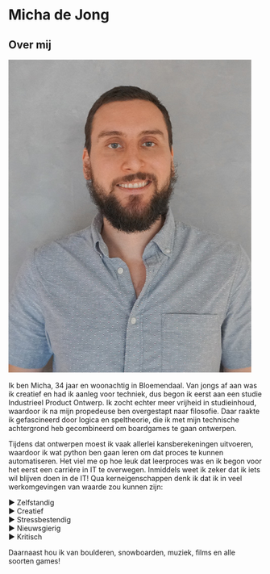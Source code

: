 # Micha de Jong

## Over mij
![Dit ben ik](00_includes/Foto_Micha.jpg)  

Ik ben Micha, 34 jaar en woonachtig in Bloemendaal. Van jongs af aan was ik creatief en had ik aanleg voor
techniek, dus begon ik eerst aan een studie Industrieel Product Ontwerp. Ik zocht echter meer vrijheid in studieinhoud, 
waardoor ik na mijn propedeuse ben overgestapt naar filosofie. Daar raakte ik gefascineerd door logica en speltheorie, 
die ik met mijn technische achtergrond heb gecombineerd om boardgames te gaan ontwerpen.

Tijdens dat ontwerpen moest ik vaak allerlei kansberekeningen uitvoeren, waardoor ik wat python ben gaan leren 
om dat proces te kunnen automatiseren. Het viel me op hoe leuk dat leerproces was en ik begon voor het eerst een carrière 
in IT te overwegen. Inmiddels weet ik zeker dat ik iets wil blijven doen in de IT! Qua kerneigenschappen denk ik dat ik
in veel werkomgevingen van waarde zou kunnen zijn:  

► Zelfstandig  
► Creatief  
► Stressbestendig  
► Nieuwsgierig  
► Kritisch  

Daarnaast hou ik van boulderen, snowboarden, muziek, films en alle soorten games!

